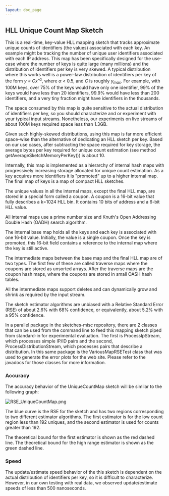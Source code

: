 ```yaml
---
layout: doc_page
---
```


## HLL Unique Count Map Sketch
This is a real-time, key-value HLL mapping sketch that tracks approximate unique counts of
identifiers (the values) associated with each key. An example might be tracking the number of
unique user identifiers associated with each IP address. This map has been specifically designed
for the use-case where the number of keys is quite large (many millions) and the distribution of
identifiers per key is very skewed. A typical distribution where this works well is a
power-law distribution of identifiers per key of the form <i>y = Cx<sup>-&alpha;</sup></i>,
where <i>&alpha;</i> &lt; 0.5, and <i>C</i> is roughly <i>y<sub>max</sub></i>.
For example, with 100M keys, over 75% of the keys would have only
one identifier, 99% of the keys would have less than 20 identifiers, 99.9% would have less than
200 identifiers, and a very tiny fraction might have identifiers in the thousands.

The space consumed by this map is quite sensitive to the actual distribution of identifiers
per key, so you should characterize and or experiment with your typical input streams.
Nonetheless, our experiments on live streams of about 100M keys required space less than 1.3GB.

Given such highly-skewed distributions, using this map is far more efficient space-wise than
the alternative of dedicating an HLL sketch per key. Based on our use cases, after
subtracting the space required for key storage, the average bytes per key required for unique
count estimation (see method getAverageSketchMemoryPerKey()) is about 10.

Internally, this map is implemented as a hierarchy of internal hash maps with progressively
increasing storage allocated for unique count estimation. As a key acquires more identifiers it
is "promoted" up to a higher internal map. The final map of keys is a map of compact HLL
sketches.

The unique values in all the internal maps, except the final HLL map, are stored in a special
form called a coupon. A coupon is a 16-bit value that fully describes a k=1024 HLL bin.
It contains 10 bits of address and a 6-bit HLL value.

All internal maps use a prime number size and Knuth's Open Addressing Double Hash (OADH)
search algorithm.

The internal base map holds all the keys and each key is associated with one 16-bit value.
Initially, the value is a single coupon. Once the key is promoted, this 16-bit field contains a
reference to the internal map where the key is still active.

The intermediate maps between the base map and the final HLL map are of two types.
The first few of these are called traverse maps where the coupons are
stored as unsorted arrays. After the traverse maps are the coupon hash maps, where the coupons
are stored in small OASH hash tables.

All the intermediate maps support deletes and can dynamically grow and shrink as required by
the input stream.

The sketch estimator algorithms are unbiased with a Relative Standard Error (RSE)
of about 2.6% with 68% confidence, or equivalently, about 5.2% with a 95% confidence.

In a parallel package in the sketches-misc repository, there are 2 classes  that can be used
from the command line to feed this mapping sketch piped from standard-in for experimental
evaluation. The first is ProcessIpStream, which processes simple IP/ID pairs and the second,
ProcessDistributionStream, which processes pairs that describe a distribution.
In this same package is the VariousMapRSETest class that was used to generate the error plots
for the web site. Please refer to the javadocs for those classes for more information.

### Accuracy

The accuracy behavior of the UniqueCountMap sketch will be similar to the following graph:

<img class="doc-img-half" src="{{site.docs_img_dir}}/hll/RSE_UniqueCountMap.png" alt="RSE_UniqueCountMap.png" />

The blue curve is the RSE for the sketch and has two regions corresponding to two different estimator algorithms.
The first estimator is for the low count region less than 192 uniques, and the second estimator is used for counts
greater than 192. 

The theoretical bound for the first estimator is shown as the red dashed line. The theoretical bound for the high
range estimator is shown as the green dashed line.

### Speed

The update/estimate speed behavior of the this sketch is dependent on the actual distribution of identifiers per key, 
so it is difficult to characterize.  However, in our own testing with real data, we observed update/estimate speeds of less than 500 nanoseconds. 


